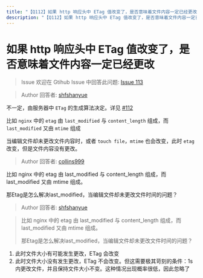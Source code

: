 ```yaml
---
title: "【Q112】如果 http 响应头中 ETag 值改变了，是否意味着文件内容一定已经更改 | http高频面试题"
description: "【Q112】如果 http 响应头中 ETag 值改变了，是否意味着文件内容一定已经更改 字节跳动面试题、阿里腾讯面试题、美团小米面试题。"
---
```


# 如果 http 响应头中 ETag 值改变了，是否意味着文件内容一定已经更改

> Issue
> 欢迎在 Gtihub Issue 中回答此问题: [Issue 113](https://github.com/shfshanyue/Daily-Question/issues/113)

> Author
> 回答者: [shfshanyue](https://github.com/shfshanyue)

不一定，由服务器中 `ETag` 的生成算法决定。详见 [#112](https://github.com/shfshanyue/Daily-Question/issues/112)

比如 `nginx` 中的 `etag` 由 `last_modified` 与 `content_length` 组成，而 `last_modified` 又由 `mtime` 组成

当编辑文件却未更改文件内容时，或者 `touch file`，`mtime` 也会改变，此时 `etag` 改变，但是文件内容没有更改。

> Author
> 回答者: [collins999](https://github.com/collins999)

比如 nginx 中的 etag 由 last_modified 与 content_length 组成，而 last_modified 又由 mtime 组成。

那Etag是怎么解决last_modified，当编辑文件却未更改文件时间的问题？

> Author
> 回答者: [shfshanyue](https://github.com/shfshanyue)

> 比如 nginx 中的 etag 由 last_modified 与 content_length 组成，而 last_modified 又由 mtime 组成。
>
> 那Etag是怎么解决last_modified，当编辑文件却未更改文件时间的问题？

1. 此时文件大小有可能发生更改，ETag 会改变
1. 此时文件大小没有发生更改，ETag 不会改变。但这需要极其苛刻的条件：1s 内更改文件，并且保持文件大小不变。这种情况出现概率很低，因此忽略了
